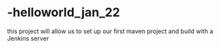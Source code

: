 # -helloworld_jan_22
this project will allow us to set up our first maven project and build with a Jenkins server
